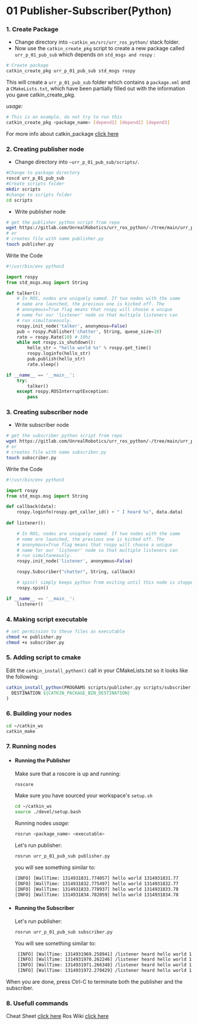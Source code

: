 # 01 Publisher-Subscriber(Python)
### 1. Create Package
- Change directory into `~catkin_ws/src/urr_ros_python/` stack folder.
- Now use the `catkin_create_pkg` script to create a new package called `urr_p_01_pub_sub` which depends on `std_msgs and rospy` :
```bash
# Create package
catkin_create_pkg urr_p_01_pub_sub std_msgs rospy
```
This will create a `urr_p_01_pub_sub` folder which contains a `package.xml` and a `CMakeLists.txt`, which have been partially filled out with the information you gave catkin_create_pkg.

*usage:*
```bash
# This is an example, do not try to run this
catkin_create_pkg <package_name> [depend1] [depend2] [depend3]
```
For more info about catkin_package [click here](http://wiki.ros.org/ROS/Tutorials/CreatingPackage)

### 2. Creating publisher node
- Change directory into `~urr_p_01_pub_sub/scripts/`.
```bash
#Change to package directory
roscd urr_p_01_pub_sub
#Create scripts folder
mkdir scripts
#change to scripts folder
cd scripts
```
- Write publisher node
```bash
# get the publisher python script from repo
wget https://gitlab.com/UnrealRobotics/urr_ros_python/-/tree/main/urr_p_01_pub_sub/scripts/publisher.py
# or
# creates file with name publisher.py
touch publisher.py
```
Write the Code
```python
#!/usr/bin/env python3

import rospy
from std_msgs.msg import String

def talker():
    # In ROS, nodes are uniquely named. If two nodes with the same
    # name are launched, the previous one is kicked off. The
    # anonymous=True flag means that rospy will choose a unique
    # name for our 'listener' node so that multiple listeners can
    # run simultaneously.
    rospy.init_node('talker', anonymous=False)
    pub = rospy.Publisher('chatter', String, queue_size=10)
    rate = rospy.Rate(10) # 10hz
    while not rospy.is_shutdown():
        hello_str = "hello world %s" % rospy.get_time()
        rospy.loginfo(hello_str)
        pub.publish(hello_str)
        rate.sleep()

if __name__ == '__main__':
    try:
        talker()
    except rospy.ROSInterruptException:
        pass
```
### 3. Creating subscriber node
- Write subscriber node
```bash
# get the subscriber python script from repo
wget https://gitlab.com/UnrealRobotics/urr_ros_python/-/tree/main/urr_p_01_pub_sub/scripts/subscriber.py
# or
# creates file with name subscriber.py
touch subscriber.py
```
Write the Code
```python
#!/usr/bin/env python3

import rospy
from std_msgs.msg import String

def callback(data):
    rospy.loginfo(rospy.get_caller_id() + " I heard %s", data.data)
    
def listener():

    # In ROS, nodes are uniquely named. If two nodes with the same
    # name are launched, the previous one is kicked off. The
    # anonymous=True flag means that rospy will choose a unique
    # name for our 'listener' node so that multiple listeners can
    # run simultaneously.
    rospy.init_node('listener', anonymous=False)

    rospy.Subscriber("chatter", String, callback)

    # spin() simply keeps python from exiting until this node is stopped
    rospy.spin()

if __name__ == '__main__':
    listener()
```
### 4. Making script executable
```bash
# set permission to these files as executable 
chmod +x publisher.py
chmod +x subscriber.py
```
### 5. Adding script to cmake
Edit the `catkin_install_python()` call in your CMakeLists.txt so it looks like the following:
```cmake
catkin_install_python(PROGRAMS scripts/publisher.py scripts/subscriber.py
  DESTINATION ${CATKIN_PACKAGE_BIN_DESTINATION}
)
```
### 6. Building your nodes
```bash
cd ~/catkin_ws
catkin_make
```
### 7. Running nodes
- ####  Running the Publisher
    Make sure that a roscore is up and running:
   ```bash
   roscore
   ```
    Make sure you have sourced your workspace's `setup.sh`

    ```bash
    cd ~/catkin_ws
    source ./devel/setup.bash
    ```
    Running nodes
    *usage:*
    ```bash
    rosrun <package_name> <executable>
    ```
    Let's run publisher:
    
    ```bash
    rosrun urr_p_01_pub_sub publisher.py
    ```
    you will see something similar to:
    ```bash
    [INFO] [WallTime: 1314931831.774057] hello world 1314931831.77
    [INFO] [WallTime: 1314931832.775497] hello world 1314931832.77
    [INFO] [WallTime: 1314931833.778937] hello world 1314931833.78
    [INFO] [WallTime: 1314931834.782059] hello world 1314931834.78
    ```
   
- ####  Running the Subscriber
    Let's run publisher:
   ```bash
   rosrun urr_p_01_pub_sub subscriber.py
   ```
    You will see something similar to:
   ```bash
    [INFO] [WallTime: 1314931969.258941] /listener heard hello world 1314931969.26
    [INFO] [WallTime: 1314931970.262246] /listener heard hello world 1314931970.26
    [INFO] [WallTime: 1314931971.266348] /listener heard hello world 1314931971.26
    [INFO] [WallTime: 1314931972.270429] /listener heard hello world 1314931972.27
   ```

When you are done, press Ctrl-C to terminate both the publisher and the subscriber.


### 8. Usefull commands
Cheat Sheet [click here](http://wiki.ros.org/ROS/Tutorials/CreatingPackage)
Ros Wiki [click here](http://wiki.ros.org/ROS/CommandLineTools)